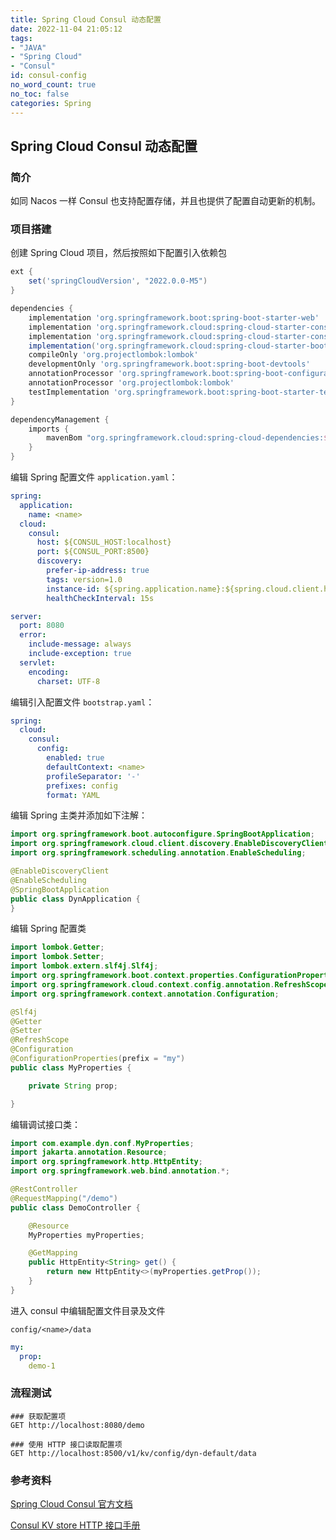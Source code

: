 ```yaml
---
title: Spring Cloud Consul 动态配置
date: 2022-11-04 21:05:12
tags:
- "JAVA"
- "Spring Cloud"
- "Consul"
id: consul-config
no_word_count: true
no_toc: false
categories: Spring
---
```


## Spring Cloud Consul 动态配置

### 简介

如同 Nacos 一样 Consul 也支持配置存储，并且也提供了配置自动更新的机制。

### 项目搭建

创建 Spring Cloud 项目，然后按照如下配置引入依赖包

```groovy
ext {
    set('springCloudVersion', "2022.0.0-M5")
}

dependencies {
    implementation 'org.springframework.boot:spring-boot-starter-web'
    implementation 'org.springframework.cloud:spring-cloud-starter-consul-config'
    implementation 'org.springframework.cloud:spring-cloud-starter-consul-discovery'
    implementation('org.springframework.cloud:spring-cloud-starter-bootstrap')
    compileOnly 'org.projectlombok:lombok'
    developmentOnly 'org.springframework.boot:spring-boot-devtools'
    annotationProcessor 'org.springframework.boot:spring-boot-configuration-processor'
    annotationProcessor 'org.projectlombok:lombok'
    testImplementation 'org.springframework.boot:spring-boot-starter-test'
}

dependencyManagement {
    imports {
        mavenBom "org.springframework.cloud:spring-cloud-dependencies:${springCloudVersion}"
    }
}
```

编辑 Spring 配置文件 `application.yaml`：

```yaml
spring:
  application:
    name: <name>
  cloud:
    consul:
      host: ${CONSUL_HOST:localhost}
      port: ${CONSUL_PORT:8500}
      discovery:
        prefer-ip-address: true
        tags: version=1.0
        instance-id: ${spring.application.name}:${spring.cloud.client.hostname}:${spring.cloud.client.ip-address}:${server.port}
        healthCheckInterval: 15s

server:
  port: 8080
  error:
    include-message: always
    include-exception: true
  servlet:
    encoding:
      charset: UTF-8
```

编辑引入配置文件 `bootstrap.yaml`：

```yaml
spring:
  cloud:
    consul:
      config:
        enabled: true
        defaultContext: <name>
        profileSeparator: '-'
        prefixes: config
        format: YAML
```

编辑 Spring 主类并添加如下注解：

```java
import org.springframework.boot.autoconfigure.SpringBootApplication;
import org.springframework.cloud.client.discovery.EnableDiscoveryClient;
import org.springframework.scheduling.annotation.EnableScheduling;

@EnableDiscoveryClient
@EnableScheduling
@SpringBootApplication
public class DynApplication {
}
```

编辑 Spring 配置类

```java
import lombok.Getter;
import lombok.Setter;
import lombok.extern.slf4j.Slf4j;
import org.springframework.boot.context.properties.ConfigurationProperties;
import org.springframework.cloud.context.config.annotation.RefreshScope;
import org.springframework.context.annotation.Configuration;

@Slf4j
@Getter
@Setter
@RefreshScope
@Configuration
@ConfigurationProperties(prefix = "my")
public class MyProperties {

    private String prop;

}
```

编辑调试接口类：

```java
import com.example.dyn.conf.MyProperties;
import jakarta.annotation.Resource;
import org.springframework.http.HttpEntity;
import org.springframework.web.bind.annotation.*;

@RestController
@RequestMapping("/demo")
public class DemoController {

    @Resource
    MyProperties myProperties;

    @GetMapping
    public HttpEntity<String> get() {
        return new HttpEntity<>(myProperties.getProp());
    }
}
```

进入 consul 中编辑配置文件目录及文件

```text
config/<name>/data
```

```yaml
my:
  prop:
    demo-1
```

### 流程测试

```http request
### 获取配置项
GET http://localhost:8080/demo

### 使用 HTTP 接口读取配置项
GET http://localhost:8500/v1/kv/config/dyn-default/data
```

### 参考资料

[Spring Cloud Consul 官方文档](https://docs.spring.io/spring-cloud-consul/docs/current/reference/html/#spring-cloud-consul-config)

[Consul KV store HTTP 接口手册](https://developer.hashicorp.com/consul/api-docs/kv)
